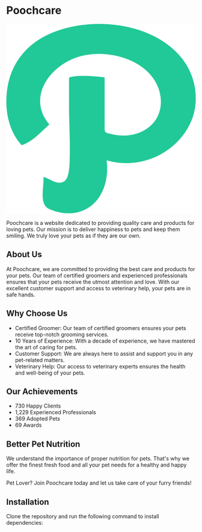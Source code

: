 # Poochcare

![Poochcare Logo](./img/favicons//pngfind.com-soundcloud-icon-png-412941.png)

Poochcare is a website dedicated to providing quality care and products for loving pets. Our mission is to deliver happiness to pets and keep them smiling. We truly love your pets as if they are our own.

## About Us

At Poochcare, we are committed to providing the best care and products for your pets. Our team of certified groomers and experienced professionals ensures that your pets receive the utmost attention and love. With our excellent customer support and access to veterinary help, your pets are in safe hands.

## Why Choose Us

- Certified Groomer: Our team of certified groomers ensures your pets receive top-notch grooming services.
- 10 Years of Experience: With a decade of experience, we have mastered the art of caring for pets.
- Customer Support: We are always here to assist and support you in any pet-related matters.
- Veterinary Help: Our access to veterinary experts ensures the health and well-being of your pets.

## Our Achievements

- 730 Happy Clients
- 1,229 Experienced Professionals
- 369 Adopted Pets
- 69 Awards

## Better Pet Nutrition

We understand the importance of proper nutrition for pets. That's why we offer the finest fresh food and all your pet needs for a healthy and happy life.

Pet Lover? Join Poochcare today and let us take care of your furry friends!

## Installation

Clone the repository and run the following command to install dependencies:

